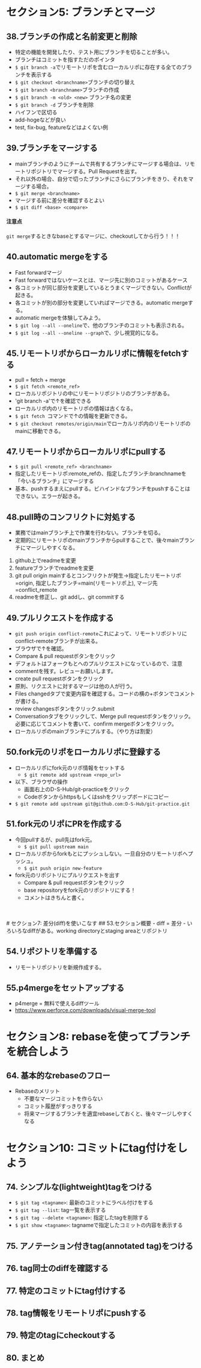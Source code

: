 # セクション5: ブランチとマージ
## 38.ブランチの作成と名前変更と削除
- 特定の機能を開発したり、テスト用にブランチを切ることが多い。  
- ブランチはコミットを指すただのポインタ
- `$ git branch -a`でリモートリポを含むローカルリポに存在する全てのブランチを表示する
- `$ git checkout <branchname>`ブランチの切り替え
- `$ git branch <branchname>`ブランチの作成
- `$ git branch -m <old> <new>` ブランチ名の変更
- `$ git branch -d` ブランチを削除
- ハイフンで区切る
- add-hogeなどが良い
- test, fix-bug, featureなどはよくない例

## 39.ブランチをマージする
- mainブランチのようにチームで共有するブランチにマージする場合は、リモートリポジトリでマージする。Pull Requestを出す。
- それ以外の場合、自分で切ったブランチにさらにブランチをきり、それをマージする場合。
- `$ git merge <branchname>`
- マージする前に差分を確認するとよい
- `$ git diff <base> <compare>`
#### 注意点
`git merge`するときなbaseとするマージに、checkoutしてから行う！！！

## 40.automatic mergeをする
- Fast forwardマージ
- Fast forwardではないケースとは、マージ先に別のコミットがあるケース
- 各コミットが同じ部分を変更しているとうまくマージできない。Conflictが起きる。
- 各コミットが別の部分を変更していればマージできる。automatic mergeする。
- automatic mergeを体験してみよう。
- `$ git log --all --oneline`で、他のブランチのコミットも表示される。
- `$ git log --all --oneline --graph`で、少し視覚的になる。

## 45.リモートリポからローカルリポに情報をfetchする
- pull = fetch + merge
- `$ git fetch <remote_ref>`
- ローカルリポジトリの中にリモートリポジトリのブランチがある。
- 'git branch -a'で↑を確認できる
- ローカルリポ内のリモートリポの情報は古くなる。
- `$ git fetch `コマンドで↑の情報を更新できる。
- `$ git checkout remotes/origin/main`でローカルリポ内のリモートリポのmainに移動できる。

## 47.リモートリポからローカルリポにpullする
- `$ git pull <remote_ref> <branchname>`
- 指定したリモートリポ:remote_refの、指定したブランチ:branchnameを「今いるブランチ」にマージする
- 基本、pushするまえにpullする。ビハインドなブランチをpushすることはできない。エラーが起きる。

## 48.pull時のコンフリクトに対処する
- 業務ではmainブランチ上で作業を行わない。ブランチを切る。
- 定期的にリモートリポのmainブランチからpullすることで、後々mainブランチにマージしやすくなる。
1. github上でreadmeを変更
2. featureブランチでreadmeを変更
3. git pull origin mainするとコンフリクトが発生→指定したリモートリポ=origin, 指定したブランチ=main(リモートリポ上), マージ先=conflict_remote
4. readmeを修正し、git addし、git commitする

## 49.プルリクエストを作成する
- `git push origin conflict-remote`これによって、リモートリポジトリにconflict-remoteブランチが出来る。
- ブラウザで↑を確認。
- Compare & pull requestボタンをクリック
- デフォルトはフォークもとへのプルリクエストになっているので、注意
- commentを残す。レビューお願いします。
- create pull requestボタンをクリック
- 原則、リクエストに対するマージは他の人が行う。
- Files changedタブで変更内容を確認する。コードの横の+ボタンでコメントが書ける。
- review changesボタンをクリック.submit
- Conversationタブをクリックして、Merge pull requestボタンをクリック。必要に応じてコメントを書いて、confirm mergeボタンをクリック。
- ローカルリポのmainブランチにプルする。（やり方は割愛）

## 50.fork元のリポをローカルリポに登録する
- ローカルリポにfork元のリポ情報をセットする
  - `$ git remote add upstream <repo_url>`
- 以下、ブラウザの操作
  - 画面右上のD-S-Hub/git-practiceをクリック
  - Codeボタンからhttpsもしくはsshをクリップボードにコピー
- `$ git remote add upstream git@github.com:D-S-Hub/git-practice.git`

## 51.fork元のリポにPRを作成する
- 今回pullするが、pull先はfork元。
  - `$ git pull upstream main`
- ローカルリポからforkもとにプッシュしない。一旦自分のリモートリポへプッシュ。
  - `$ git push origin new-feature`
- fork元のリポジトリにプルリクエストを出す
  - Compare & pull requestボタンをクリック
  - base repositoryをfork元のリポジトリにする！
  - コメントはきちんと書く。
<br>
<br>
# セクション7: 差分(diff)を使いこなす
## 53.セクション概要
- diff = 差分
- いろいろなdiffがある。working directoryとstaging areaとリポジトリ

## 54.リポジトリを準備する
- リモートリポジトリを新規作成する。

## 55.p4mergeをセットアップする
- p4merge = 無料で使えるdiffツール
- https://www.perforce.com/downloads/visual-merge-tool

# セクション8: rebaseを使ってブランチを統合しよう
## 64. 基本的なrebaseのフロー
- Rebaseのメリット
  - 不要なマージコミットを作らない
  - コミット履歴がすっきりする
  - 将来マージするブランチを適宜rebaseしておくと、後々マージしやすくなる

# セクション10: コミットにtag付けをしよう
## 74. シンプルな(lightweight)tagをつける
- `$ git tag <tagname>`: 最新のコミットにラベル付けをする 
- `$ git tag --list`: tag一覧を表示する
- `$ git tag --delete <tagname>`: 指定したtagを削除する
- `$ git show <tagname>`: tagnameで指定したコミットの内容を表示する

## 75. アノテーション付きtag(annotated tag)をつける

## 76. tag同士のdiffを確認する

## 77. 特定のコミットにtag付けする

## 78. tag情報をリモートリポにpushする

## 79. 特定のtagにcheckoutする

## 80. まとめ